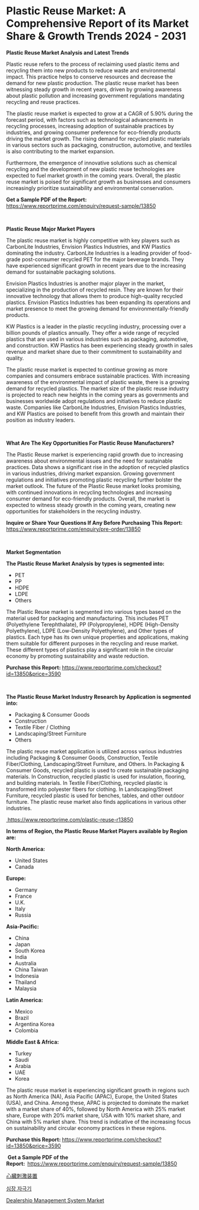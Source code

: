 <p><h1>Plastic Reuse Market: A Comprehensive Report of its Market Share & Growth Trends 2024 - 2031</h1></p><p><strong>Plastic Reuse Market Analysis and Latest Trends</strong></p>
<p><p>Plastic reuse refers to the process of reclaiming used plastic items and recycling them into new products to reduce waste and environmental impact. This practice helps to conserve resources and decrease the demand for new plastic production. The plastic reuse market has been witnessing steady growth in recent years, driven by growing awareness about plastic pollution and increasing government regulations mandating recycling and reuse practices.</p><p>The plastic reuse market is expected to grow at a CAGR of 5.90% during the forecast period, with factors such as technological advancements in recycling processes, increasing adoption of sustainable practices by industries, and growing consumer preference for eco-friendly products driving the market growth. The rising demand for recycled plastic materials in various sectors such as packaging, construction, automotive, and textiles is also contributing to the market expansion.</p><p>Furthermore, the emergence of innovative solutions such as chemical recycling and the development of new plastic reuse technologies are expected to fuel market growth in the coming years. Overall, the plastic reuse market is poised for significant growth as businesses and consumers increasingly prioritize sustainability and environmental conservation.</p></p>
<p><strong>Get a Sample PDF of the Report:&nbsp;</strong> <a href="https://www.reportprime.com/enquiry/request-sample/13850">https://www.reportprime.com/enquiry/request-sample/13850</a></p>
<p>&nbsp;</p>
<p><strong>Plastic Reuse Major Market Players</strong></p>
<p><p>The plastic reuse market is highly competitive with key players such as CarbonLite Industries, Envision Plastics Industries, and KW Plastics dominating the industry. CarbonLite Industries is a leading provider of food-grade post-consumer recycled PET for the major beverage brands. They have experienced significant growth in recent years due to the increasing demand for sustainable packaging solutions.</p><p>Envision Plastics Industries is another major player in the market, specializing in the production of recycled resin. They are known for their innovative technology that allows them to produce high-quality recycled plastics. Envision Plastics Industries has been expanding its operations and market presence to meet the growing demand for environmentally-friendly products.</p><p>KW Plastics is a leader in the plastic recycling industry, processing over a billion pounds of plastics annually. They offer a wide range of recycled plastics that are used in various industries such as packaging, automotive, and construction. KW Plastics has been experiencing steady growth in sales revenue and market share due to their commitment to sustainability and quality.</p><p>The plastic reuse market is expected to continue growing as more companies and consumers embrace sustainable practices. With increasing awareness of the environmental impact of plastic waste, there is a growing demand for recycled plastics. The market size of the plastic reuse industry is projected to reach new heights in the coming years as governments and businesses worldwide adopt regulations and initiatives to reduce plastic waste. Companies like CarbonLite Industries, Envision Plastics Industries, and KW Plastics are poised to benefit from this growth and maintain their position as industry leaders.</p></p>
<p>&nbsp;</p>
<p><strong>What Are The Key Opportunities For Plastic Reuse Manufacturers?</strong></p>
<p><p>The Plastic Reuse market is experiencing rapid growth due to increasing awareness about environmental issues and the need for sustainable practices. Data shows a significant rise in the adoption of recycled plastics in various industries, driving market expansion. Growing government regulations and initiatives promoting plastic recycling further bolster the market outlook. The future of the Plastic Reuse market looks promising, with continued innovations in recycling technologies and increasing consumer demand for eco-friendly products. Overall, the market is expected to witness steady growth in the coming years, creating new opportunities for stakeholders in the recycling industry.</p></p>
<p><strong>Inquire or Share Your Questions If Any Before Purchasing This Report:</strong> <a href="https://www.reportprime.com/enquiry/pre-order/13850">https://www.reportprime.com/enquiry/pre-order/13850</a></p>
<p>&nbsp;</p>
<p><strong>Market Segmentation</strong></p>
<p><strong>The Plastic Reuse Market Analysis by types is segmented into:</strong></p>
<p><ul><li>PET</li><li>PP</li><li>HDPE</li><li>LDPE</li><li>Others</li></ul></p>
<p><p>The Plastic Reuse market is segmented into various types based on the material used for packaging and manufacturing. This includes PET (Polyethylene Terephthalate), PP (Polypropylene), HDPE (High-Density Polyethylene), LDPE (Low-Density Polyethylene), and Other types of plastics. Each type has its own unique properties and applications, making them suitable for different purposes in the recycling and reuse market. These different types of plastics play a significant role in the circular economy by promoting sustainability and waste reduction.</p></p>
<p><strong>Purchase this Report:&nbsp;</strong><a href="https://www.reportprime.com/checkout?id=13850&price=3590">https://www.reportprime.com/checkout?id=13850&price=3590</a></p>
<p>&nbsp;</p>
<p><strong>The Plastic Reuse Market Industry Research by Application is segmented into:</strong></p>
<p><ul><li>Packaging & Consumer Goods</li><li>Construction</li><li>Textile Fiber / Clothing</li><li>Landscaping/Street Furniture</li><li>Others</li></ul></p>
<p><p>The plastic reuse market application is utilized across various industries including Packaging & Consumer Goods, Construction, Textile Fiber/Clothing, Landscaping/Street Furniture, and Others. In Packaging & Consumer Goods, recycled plastic is used to create sustainable packaging materials. In Construction, recycled plastic is used for insulation, flooring, and building materials. In Textile Fiber/Clothing, recycled plastic is transformed into polyester fibers for clothing. In Landscaping/Street Furniture, recycled plastic is used for benches, tables, and other outdoor furniture. The plastic reuse market also finds applications in various other industries.</p></p>
<p><a href="https://www.reportprime.com/plastic-reuse-r13850">&nbsp;https://www.reportprime.com/plastic-reuse-r13850</a></p>
<p><strong>In terms of Region, the Plastic Reuse Market Players available by Region are:</strong></p>
<p>
    <p> <strong> North America: </strong>
        <ul>
            <li>United States</li>
            <li>Canada</li>
        </ul>
        </p> 
    <p> <strong> Europe: </strong>
        <ul>
            <li>Germany</li>
            <li>France</li>
            <li>U.K.</li>
            <li>Italy</li>
            <li>Russia</li>
        </ul>
        </p> 
    <p> <strong> Asia-Pacific: </strong>
        <ul>
            <li>China</li>
            <li>Japan</li>
            <li>South Korea</li>
            <li>India</li>
            <li>Australia</li>
            <li>China Taiwan</li>
            <li>Indonesia</li>
            <li>Thailand</li>
            <li>Malaysia</li>
        </ul>
        </p> 
    <p> <strong> Latin America: </strong>
        <ul>
            <li>Mexico</li>
            <li>Brazil</li>
            <li>Argentina Korea</li>
            <li>Colombia</li>
        </ul>
        </p> 
    <p> <strong> Middle East & Africa: </strong>
        <ul>
            <li>Turkey</li>
            <li>Saudi</li>
            <li>Arabia</li>
            <li>UAE</li>
            <li>Korea</li>
        </ul>
    </p>
    </p>
<p><p>The plastic reuse market is experiencing significant growth in regions such as North America (NA), Asia Pacific (APAC), Europe, the United States (USA), and China. Among these, APAC is projected to dominate the market with a market share of 40%, followed by North America with 25% market share, Europe with 20% market share, USA with 10% market share, and China with 5% market share. This trend is indicative of the increasing focus on sustainability and circular economy practices in these regions.</p></p>
<p><strong>Purchase this Report: </strong><a href="https://www.reportprime.com/checkout?id=13850&price=3590">https://www.reportprime.com/checkout?id=13850&price=3590</a></p>
<p>&nbsp;<strong>Get a Sample PDF of the Report:&nbsp;&nbsp;</strong><a href="https://www.reportprime.com/enquiry/request-sample/13850">https://www.reportprime.com/enquiry/request-sample/13850</a></p>
<p><strong></strong></p>
<p><p><a href="https://github.com/hwbcz413288296/Market-Research-Report-List-1/blob/main/951057536395.md">心臓刺激装置</a></p><p><a href="https://github.com/fredrickeglers/Market-Research-Report-List-1/blob/main/467741336390.md">심장 자극기</a></p><p><a href="https://github.com/Sherrillcrooksxa8i18ucf2m/Market-Research-Report-List-2/blob/main/dealership-management-system-market.md">Dealership Management System Market</a></p></p>